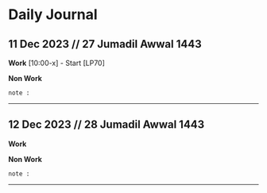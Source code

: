 # Daily Journal

 ## 11 Dec 2023 // 27 Jumadil Awwal 1443
 
**Work**
[10:00-x] - Start [LP70] 

**Non Work**

``` 
note : 

```
---
 ## 12 Dec 2023 // 28 Jumadil Awwal 1443
 
**Work**

**Non Work**

``` 
note : 

```
---

<!--stackedit_data:
eyJoaXN0b3J5IjpbMTM1NDc2MDMxOSwtNzQzMTk5MTIzLDEzMT
QxNDE4MDUsLTEyMjMwNDg5ODUsMTUzMTU2MzU4NSwzMDMyNDg4
MzksLTEzNjQ2ODM5MzldfQ==
-->